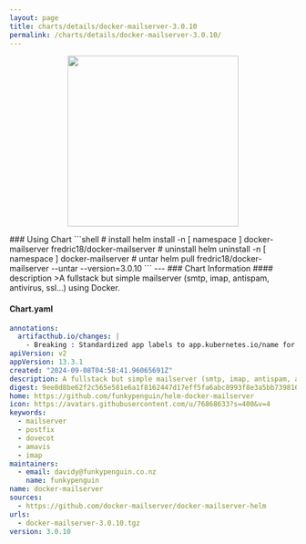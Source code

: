 ```yaml
---
layout: page
title: charts/details/docker-mailserver-3.0.10
permalink: /charts/details/docker-mailserver-3.0.10/
---
```

<p align="center">
    <img src="https://avatars.githubusercontent.com/u/76868633?s=400&v=4" width="300px" height="300px">
</p>
### Using Chart
```shell
# install
helm install -n [ namespace ] docker-mailserver fredric18/docker-mailserver
# uninstall
helm uninstall -n [ namespace ] docker-mailserver
# untar
helm pull fredric18/docker-mailserver --untar --version=3.0.10
```
---
### Chart Information
#### description
>A fullstack but simple mailserver (smtp, imap, antispam, antivirus, ssl...) using Docker.
   
#### Chart.yaml
```yaml
annotations:
  artifacthub.io/changes: |
    - Breaking : Standardized app labels to app.kubernetes.io/name for Istio workload/Cilium compatibility
apiVersion: v2
appVersion: 13.3.1
created: "2024-09-08T04:58:41.96065691Z"
description: A fullstack but simple mailserver (smtp, imap, antispam, antivirus, ssl...) using Docker.
digest: 9ee8d8be62f2c565e581e6a1f8162447d17eff5fa6abc8993f8e3a5bb7398167
home: https://github.com/funkypenguin/helm-docker-mailserver
icon: https://avatars.githubusercontent.com/u/76868633?s=400&v=4
keywords:
  - mailserver
  - postfix
  - dovecot
  - amavis
  - imap
maintainers:
  - email: davidy@funkypenguin.co.nz
    name: funkypenguin
name: docker-mailserver
sources:
  - https://github.com/docker-mailserver/docker-mailserver-helm
urls:
  - docker-mailserver-3.0.10.tgz
version: 3.0.10
```
